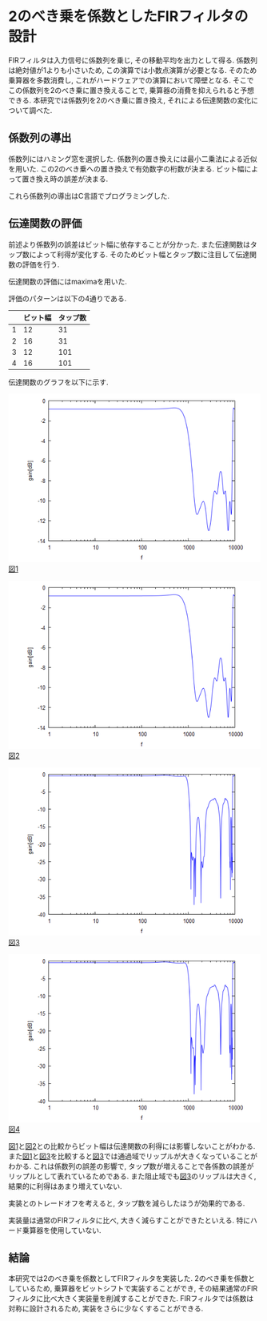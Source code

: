 # 2のべき乗を係数としたFIRフィルタの設計

FIRフィルタは入力信号に係数列を乗じ, その移動平均を出力として得る. 係数列は絶対値が1よりも小さいため, この演算では小数点演算が必要となる. そのため乗算器を多数消費し, これがハードウェアでの演算において障壁となる. そこでこの係数列を2のべき乗に置き換えることで, 乗算器の消費を抑えられると予想できる. 本研究では係数列を2のべき乗に置き換え, それによる伝達関数の変化について調べた.

## 係数列の導出

係数列にはハミング窓を選択した. 係数列の置き換えには最小二乗法による近似を用いた. この2のべき乗への置き換えで有効数字の桁数が決まる. ビット幅によって置き換え時の誤差が決まる.

これら係数列の導出はC言語でプログラミングした.

## 伝達関数の評価

前述より係数列の誤差はビット幅に依存することが分かった. また伝達関数はタップ数によって利得が変化する. そのためビット幅とタップ数に注目して伝達関数の評価を行う.

伝達関数の評価にはmaximaを用いた.

評価のパターンは以下の4通りである.

|      | ビット幅 | タップ数 |
| ---- | -------- | -------- |
| 1    | 12       | 31       |
| 2    | 16       | 31       |
| 3    | 12       | 101      |
| 4    | 16       | 101      |

伝達関数のグラフを以下に示す.

![h_1](./fig/h_1.png)
[図1](fig:h_1)

![h_2](./fig/h_2.png)
[図2](fig:h_2)

![h_3](./fig/h_3.png)
[図3](fig:h_3)

![h_4](./fig/h_4.png)
[図4](fig:h_4)

[図1](fig:h_1)と[図2](fig:h_2)との比較からビット幅は伝達関数の利得には影響しないことがわかる. また[図1](fig:h_3)と[図3](fig:h_3)を比較すると[図3](fig:h_3)では通過域でリップルが大きくなっていることがわかる. これは係数列の誤差の影響で, タップ数が増えることで各係数の誤差がリップルとして表れているためである. また阻止域でも[図3](fig:h_3)のリップルは大きく, 結果的に利得はあまり増えていない.

実装とのトレードオフを考えると, タップ数を減らしたほうが効果的である.

実装量は通常のFIRフィルタに比べ, 大きく減らすことができたといえる. 特にハード乗算器を使用していない.

## 結論

本研究では2のべき乗を係数としてFIRフィルタを実装した. 2のべき乗を係数としているため, 乗算器をビットシフトで実装することができ, その結果通常のFIRフィルタに比べ大きく実装量を削減することができた. FIRフィルタでは係数は対称に設計されるため, 実装をさらに少なくすることができる. 